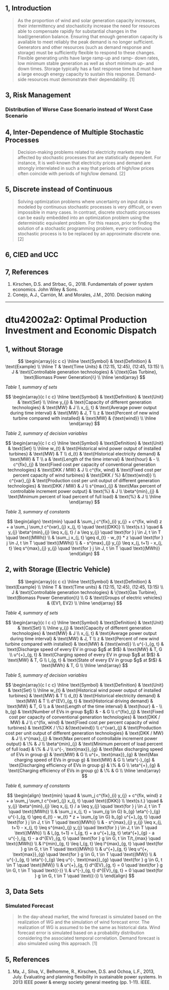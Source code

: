 
## 1, Introduction

> As the proportion of wind and solar generation capacity increases, their intermittency and stochasticity increase the need for resources able to compensate rapidly for substantial changes in the load/generation balance. Ensuring that enough generation capacity is available to meet reliably the peak demand is no longer sufficient. Generators and other resources (such as demand response and storage) must be sufficiently flexible to respond to these changes. Flexible generating units have large ramp-up and ramp- down rates, low minimum stable generation as well as short minimum up- and down­ times. Storage typically has a fast response time but must have a large enough energy capacity to sustain this response. Demand-side resources must demonstrate their dependability. [1]


## 3, Risk Management

### Distribution of Worse Case Scenario instead of Worst Case Scenario

## 4, Inter-Dependence of Multiple Stochastic Processes

> Decision-making problems related to electricity markets may be affected by stochastic processes that are statistically dependent. For instance, It is well-known that electricity prices and demand are strongly interrelated in such a way that periods of high/low prices often coincide with periods of high/low demand. [2]

## 5, Discrete instead of Continuous

> Solving optimization problems where uncertainty on input data is modeled by continuous stochastic processes is very difficult, or even impossible in many cases. In contrast, discrete stochastic processes can be easily embedded into an optimization problem using the deterministic equivalent problem. For this reason, prior to finding the solution of a stochastic programming problem, every continuous stochastic process is to be replaced by an approximate discrete one. [2]

## 6, CIED and UCC



## 7, References

1. Kirschen, D.S. and Strbac, G., 2018. Fundamentals of power system economics. John Wiley & Sons.
2. Conejo, A.J., Carrión, M. and Morales, J.M., 2010. Decision making

---
# dtu42002a2: Optimal Production Investment and Economic Dispatch

## 1, without Storage

$$
\begin{array}{c c c}
	\hline
	\text{Symbol} & \text{Definition} & \text{Example} \\
	\hline
	T & \text{Time Units} & (12:15, 12:45), (12:45, 13:15) \\
	J & \text{Controllable generation technologies} & \{\text{Gas Turbine}, \text{Biomass Power Generation}\} \\
	\hline
\end{array}
$$

_Table 1, summary of sets_

$$
\begin{array}{c l c c}
	\hline
	\text{Symbol} & \text{Definition} & \text{Unit} & \text{Set} \\
	\hline
	y_{j} & \text{Capacity of different generation technologies} & \text{MW} & J \\
	x_{j, t} & \text{Average power output during time interval} & \text{MW} & J, T \\
	z & \text{Percent of new wind turbine compared with installed} & \text{MW} & {\text{wind}} \\
	\hline
\end{array}
$$

_Table 2, summary of decision variables_

$$
\begin{array}{c l c c}
	\hline
	\text{Symbol} & \text{Definition} & \text{Unit} & \text{Set} \\
	\hline
	w_{t} & \text{Historical wind power output of installed turbines} & \text{MW} & T \\
	d_{t} & \text{Historical electricity demand} & \text{MW} & T \\
	a & \text{Length of the time interval} & \text{hour} & - \\
	c^{fix}_{j} & \text{Fixed cost per capacity of conventional generation technologies} & \text{DKK / MW} & J \\
	c^{fix, wind} & \text{Fixed cost per percent capacity of wind turbines} & \text{DKK / %} &{\text{wind}} \\
	c^{var}_{j} & \text{Production cost per unit output of different generation technologies} & \text{DKK / MW} & J \\
	s^{max}_{j} & \text{Max percent of controllable increment power output} & \text{%} & J \\
	\beta^{min}_{j} & \text{Minimum percent of load percent of full load} & \text{%} & J \\
	\hline
\end{array}
$$

_Table 3, summary of constants_

$$
\begin{align}
	\text{min} \quad & \sum_j c^{fix}_{i} y_{j} + c^{fix, wind} z + a \sum_j \sum_t c^{var}_{j} x_{j, t} \quad \text{(DKK)} \\
	\text{s.t.} \quad & y_{j} \beta^{min}_{j} \leq x_{j, t} / a \leq y_{j} \quad \text{for } j \in J, t \in T \quad \text{(MWh)} \\
	& \sum_j x_{j, t} \geq d_{t} - w_{t} * z \quad \text{for } j \in J, t \in T \quad \text{(MWh)} \\
	& - s^{max}_{j} y_{j} \leq x_{j, t+1} - x_{j, t} \leq s^{max}_{j} y_{j} \quad \text{for } j \in J, t \in T \quad \text{(MWh)}
\end{align}
$$

## 2, with Storage (Electric Vehicle)

$$
\begin{array}{c c c}
	\hline
	\text{Symbol} & \text{Definition} & \text{Example} \\
	\hline
	T & \text{Time units} & (12:15, 12:45), (12:45, 13:15) \\
	J & \text{Controllable generation technologies} & \{\text{Gas Turbine}, \text{Biomass Power Generation}\} \\
	G & \text{Groups of electric vehicles} & {EV1, EV2} \\
	\hline
\end{array}
$$

_Table 4, summary of sets_

$$
\begin{array}{c l c c}
	\hline
	\text{Symbol} & \text{Definition} & \text{Unit} & \text{Set} \\
	\hline
	y_{j} & \text{Capacity of different generation technologies} & \text{MW} & J \\
	x_{j, t} & \text{Average power output during time interval} & \text{MW} & J, T \\
	z & \text{Percent of new wind turbine compared with installed} & \text{MW} & {\text{wind}} \\
	u^{-}_{g, t} & \text{Discharge speed of every EV in group $g$ at $t$} & \text{MW} & T, G \\
	u^{+}_{g, t} & \text{Charging speed of every EV in group $g$ at $t$} & \text{MW} & T, G \\
	l_{g, t} & \text{State of every EV in group $g$ at $t$} & \text{MWh} & T, G \\
	\hline
\end{array}
$$

_Table 5, summary of decision variables_

$$
\begin{array}{c l c c}
	\hline
	\text{Symbol} & \text{Definition} & \text{Unit} & \text{Set} \\
	\hline
	w_{t} & \text{Historical wind power output of installed turbines} & \text{MW} & T \\
	d_{t} & \text{Historical electricity demand} & \text{MW} & T \\
	d^{EV}_{g, t} & \text{Historical driving demand} & \text{MW} & T, G \\
	a & \text{Length of the time interval} & \text{hour} & - \\
	b_{g} & \text{Number of EVs in group $g$} & - & G \\
	c^{fix}_{j} & \text{Fixed cost per capacity of conventional generation technologies} & \text{DKK / MW} & J \\
	c^{fix, wind} & \text{Fixed cost per percent capacity of wind turbines} & \text{DKK / \%} &{\text{wind}} \\
	c^{var}_{j} & \text{Production cost per unit output of different generation technologies} & \text{DKK / MW} & J \\
	s^{max}_{j} & \text{Max percent of controllable increment power output} &  \% & J \\
	\beta^{min}_{j} & \text{Minimum percent of load percent of full load} & \% & J \\
	u^{-, \text{max}}_{g} & \text{Max discharging speed of EVs in group g} & \text{MW} & G \\
	u^{+, \text{max}}_{g} & \text{Max charging speed of EVs in group g} & \text{MW} & G \\
	\eta^{-}_{g} & \text{Discharging efficiency of EVs in group g} & \% & G \\
	\eta^{+}_{g} & \text{Charging efficiency of EVs in group g} & \% & G \\
	\hline
\end{array}
$$

_Table 6, summary of constants_

$$
\begin{align}
	\text{min} \quad & \sum_j c^{fix}_{i} y_{j} + c^{fix, wind} z + a \sum_j \sum_t c^{var}_{j} x_{j, t} \quad \text{(DKK)} \\
	\text{s.t.} \quad & y_{j} \beta^{min}_{j} \leq x_{j, t} / a \leq y_{j} \quad \text{for } j \in J, t \in T \quad \text{(MWh)} \\
	& \sum_j x_{j, t} + \sum_{g \in G} b_{g} \eta^{-}_{g} u^{-}_{g, t} \geq d_{t} - w_{t} * z + \sum_{g \in G} b_{g} u^{+}_{g, t} \quad \text{for } j \in J, t \in T \quad \text{(MWh)} \\
	& - s^{max}_{j} y_{j} \leq x_{j, t+1} - x_{j, t} \leq s^{max}_{j} y_{j} \quad \text{for } j \in J, t \in T \quad \text{(MWh)} \\
	& l_{g, t+1} = l_{g, t} + a u^{+}_{g, t} \eta^{+}_{g} - a u^{-}_{g, t} - a d^{EV}_{g, t} \quad \text{for } g \in G, t \in T/t_{max} \quad \text{(MWh)} \\
	& l^{min}_{g, t} \leq l_{g, t} \leq l^{max}_{g, t} \quad \text{for } g \in G, t \in T \quad \text{(MWh)} \\
	& u^{+}_{g, t} \leq u^{+, \text{max}}_{g} \quad \text{for } g \in G, t \in T \quad \text{(MW)} \\
	& u^{-}_{g, t} \eta^{-}_{g} \leq u^{-, \text{max}}_{g} \quad \text{for } g \in G, t \in T \quad \text{(MW)} \\
	& u^{+}_{g, t} d^{EV}_{g, t} = 0 \quad \text{for } g \in G, t \in T \quad \text{(-)} \\
	& u^{-}_{g, t} d^{EV}_{g, t} = 0 \quad \text{for } g \in G, t \in T \quad \text{(-)} \\
\end{align}
$$

## 3, Data Sets

### Simulated Forecast

> In the day-ahead market, the wind forecast is simulated based on the realization of WG and the simulation of wind forecast error. The realization of WG is assumed to be the same as historical data. Wind forecast error is simulated based on a probability distribution considering the associated temporal correlation. Demand forecast is also simulated using this approach. [1]

## 5, References

1. Ma, J., Silva, V., Belhomme, R., Kirschen, D.S. and Ochoa, L.F., 2013, July. Evaluating and planning flexibility in sustainable power systems. In 2013 IEEE power & energy society general meeting (pp. 1-11). IEEE.
